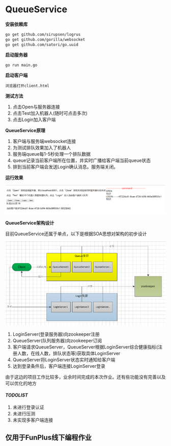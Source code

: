 # QueueService

**安装依赖库**

```
go get github.com/sirupsen/logrus
go get github.com/gorilla/websocket
go get github.com/satori/go.uuid
```

**启动服务器**

```
go run main.go
```

**启动客户端**

```
浏览器打开client.html
```

**测试方法**
1. 点击Open与服务器连接
1. 点击Test加入机器人(随时可点击多次)
1. 点击Login加入客户端

**QueueService原理**
1. 客户端与服务端websocket连接
2. 为测试排队效果加入了机器人
3. 服务端queue每1-5秒处理一个排队数据
4. queue记录当前客户端所在位置，并实时广播给客户端当前queue状态
5. 排到当前客户端会发送Login确认消息。服务端关闭。

**运行效果**

![image](https://github.com/dahanwang/QueueService/blob/master/20190330154343.png)

**QueueService架构设计**

目前QueueService还属于单点，以下是根据SOA思想对架构的初步设计

![image](https://github.com/dahanwang/QueueService/blob/master/15540223181.png)

1. LoginServer(登录服务器)向zookeeper注册
1. QueueServer(队列服务器)向zookeeper订阅
1. 客户端请求QueueServer，QueueServer根据LoginServer综合健康指标(注册人数，在线人数，排队状态等)获取具体LoginServer
1. QueueServer将LoginServer状态实时通知给客户端
1. 达到登录条件后，客户端连接LoginServer登录

由于这边的项目工作比较多，业余时间完成的本次作业。还有些功能没有完善以及可以优化的地方

#### *TODOLIST*
1. 未进行登录认证
1. 未进行压测
1. 未实现多客户端连接


## 仅用于FunPlus线下编程作业
